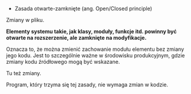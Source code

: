 * Zasada otwarte-zamknięte (ang. Open/Closed principle)

Zmiany w pliku.

**Elementy systemu takie, jak klasy, moduły, funkcje itd. powinny być otwarte na rozszerzenie, ale zamknięte na modyfikacje.**

Oznacza to, że można zmienić zachowanie modułu elementu bez zmiany jego kodu.
Jest to szczególnie ważne w środowisku produkcyjnym, gdzie zmiany kodu źródłowego mogą być wskazane.

Tu też zmiany.

Program, który trzyma się tej zasady, nie wymaga zmian w kodzie.